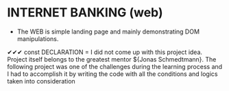 # INTERNET BANKING (web)

- The WEB is simple landing page and mainly demonstrating DOM manipulations.

✔✔✔ const DECLARATION = I did not come up with this project idea. Project itself belongs to the greatest mentor ${Jonas Schmedtmann}. The following project was one of the challenges during the learning process and I had to accomplish it by writing the code with all the conditions and logics taken into consideration
